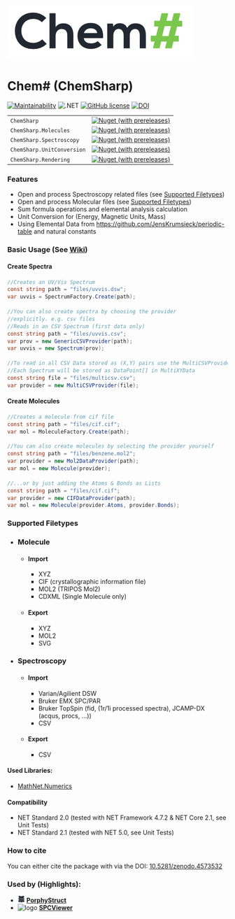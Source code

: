 ![](https://raw.githubusercontent.com/JensKrumsieck/ChemSharp/master/.github/chemsharp.png)
# Chem# (ChemSharp)

[![Maintainability](https://api.codeclimate.com/v1/badges/bb81db40213cc68deb97/maintainability)](https://codeclimate.com/github/JensKrumsieck/ChemSharp/maintainability)
![.NET](https://github.com/JensKrumsieck/ChemSharp/workflows/.NET/badge.svg)
[![GitHub license](https://img.shields.io/github/license/JensKrumsieck/ChemSharp)](https://github.com/JensKrumsieck/ChemSharp/blob/master/LICENSE)
[![DOI](https://zenodo.org/badge/284711532.svg)](https://zenodo.org/badge/latestdoi/284711532)

| | |
|-|-|
| `ChemSharp` | [![Nuget (with prereleases)](https://img.shields.io/nuget/vpre/ChemSharp)](https://www.nuget.org/packages/ChemSharp/) |
| `ChemSharp.Molecules` | [![Nuget (with prereleases)](https://img.shields.io/nuget/vpre/ChemSharp.Molecules)](https://www.nuget.org/packages/ChemSharp.Molecules/) |
| `ChemSharp.Spectroscopy` | [![Nuget (with prereleases)](https://img.shields.io/nuget/vpre/ChemSharp.Spectroscopy)](https://www.nuget.org/packages/ChemSharp.Spectroscopy/) |
|`ChemSharp.UnitConversion` | [![Nuget (with prereleases)](https://img.shields.io/nuget/vpre/ChemSharp.UnitConversion)](https://www.nuget.org/packages/ChemSharp.UnitConversion/) |
| `ChemSharp.Rendering` | [![Nuget (with prereleases)](https://img.shields.io/nuget/vpre/ChemSharp.Rendering)](https://www.nuget.org/packages/ChemSharp.Rendering/)|

### Features
* Open and process Spectroscopy related files (see [Supported Filetypes](#spectroscopy))
* Open and process Molecular files (see [Supported Filetypes](#molecule))
* Sum formula operations and elemental analysis calculation
* Unit Conversion for (Energy, Magnetic Units, Mass)
* Using Elemental Data from https://github.com/JensKrumsieck/periodic-table and natural constants

### Basic Usage (See [Wiki](https://github.com/JensKrumsieck/ChemSharp/wiki))
#### Create Spectra
```csharp
//Creates an UV/Vis Spectrum
const string path = "files/uvvis.dsw";
var uvvis = SpectrumFactory.Create(path);

//You can also create spectra by choosing the provider 
//explicitly. e.g. csv files
//Reads in an CSV Spectrum (first data only)
const string path = "files/uvvis.csv";
var prov = new GenericCSVProvider(path);
var uvvis = new Spectrum(prov);

//To read in all CSV Data stored as (X,Y) pairs use the MultiCSVProvider
//Each Spectrum will be stored as DataPoint[] in MultiXYData
const string file = "files/multicsv.csv";
var provider = new MultiCSVProvider(file);
```
#### Create Molecules
```csharp
//Creates a molecule from cif file
const string path = "files/cif.cif";
var mol = MoleculeFactory.Create(path);

//You can also create molecules by selecting the provider yourself
const string path = "files/benzene.mol2";
var provider = new Mol2DataProvider(path);
var mol = new Molecule(provider);

//...or by just adding the Atoms & Bonds as Lists
const string path = "files/cif.cif";
var provider = new CIFDataProvider(path);
var mol = new Molecule(provider.Atoms, provider.Bonds);
```
### Supported Filetypes
* ### Molecule
	* #### Import
		* XYZ
		* CIF (crystallographic information file)
		* MOL2 (TRIPOS Mol2)
		* CDXML (Single Molecule only)
	* #### Export
		* XYZ
		* MOL2
		* SVG

* ### Spectroscopy
	* #### Import
		* Varian/Agilient DSW
		* Bruker EMX SPC/PAR
		* Bruker TopSpin (fid, (1r/1i processed spectra), JCAMP-DX (acqus, procs, ...))
		* CSV
	* #### Export
		* CSV

#### Used Libraries:
* [MathNet.Numerics](https://github.com/mathnet/mathnet-numerics)

#### Compatibility
* NET Standard 2.0 (tested with NET Framework 4.7.2 & NET Core 2.1, see Unit Tests)
* NET Standard 2.1 (tested with NET 5.0, see Unit Tests)

### How to cite
You can either cite the package with via the DOI: [10.5281/zenodo.4573532](https://doi.org/10.5281/zenodo.4573532)

### Used by (Highlights):
*  <img src="https://github.com/JensKrumsieck/PorphyStruct/blob/master/PorphyStruct.WPF/Resources/porphystruct.png" alt="logo" height="16"/>  **[PorphyStruct](https://github.com/JensKrumsieck/PorphyStruct)**
* <img src="https://raw.githubusercontent.com/JensKrumsieck/SPCViewer/chemsharp/.github/spc.png" alt="logo" height="16"/>  **[SPCViewer](https://github.com/JensKrumsieck/SPCViewer)**

